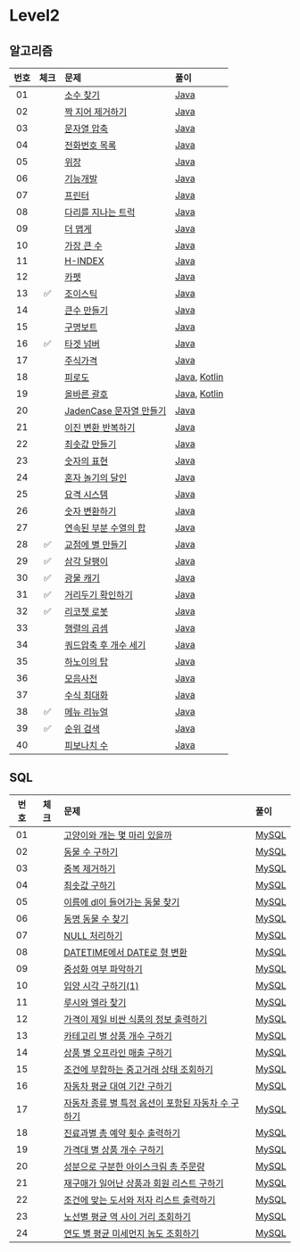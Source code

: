 # Level2

## 알고리즘

| 번호 | 체크 | 문제 | 풀이 |
| :-: | :-: | :-- | :-- |
| 01 |                    | [소수 찾기](https://programmers.co.kr/learn/courses/30/lessons/42839) | [Java](./solution/_01_소수찾기/Solution.java) |
| 02 |                    | [짝 지어 제거하기](https://programmers.co.kr/learn/courses/30/lessons/12973) | [Java](./solution/_02_짝_지어_제거하기/Solution.java) |
| 03 |                    | [문자열 압축](https://programmers.co.kr/learn/courses/30/lessons/60057) | [Java](./solution/_03_문자열_압축/Solution.java) |
| 04 |                    | [전화번호 목록](https://programmers.co.kr/learn/courses/30/lessons/42577) | [Java](./solution/_04_전화번호_목록/Solution.java) |
| 05 |                    | [위장](https://programmers.co.kr/learn/courses/30/lessons/42578) | [Java](./solution/_05_위장/Solution.java) |
| 06 |                    | [기능개발](https://programmers.co.kr/learn/courses/30/lessons/42586) | [Java](./solution/_06_기능개발/Solution.java) |
| 07 |                    | [프린터](https://programmers.co.kr/learn/courses/30/lessons/42587) | [Java](./solution/_07_프린터/Solution.java) |
| 08 |                    | [다리를 지나는 트럭](https://programmers.co.kr/learn/courses/30/lessons/42583) | [Java](./solution/_08_다리를_지나는_트럭/Solution.java) |
| 09 |                    | [더 맵게](https://programmers.co.kr/learn/courses/30/lessons/42626) | [Java](./solution/_09_더_맵게/Solution.java) |
| 10 |                    | [가장 큰 수](https://programmers.co.kr/learn/courses/30/lessons/42746) | [Java](./solution/_10_가장_큰_수/Solution.java) |
| 11 |                    | [H-INDEX](https://programmers.co.kr/learn/courses/30/lessons/42747) | [Java](./solution/_11_H_INDEX/Solution.java) |
| 12 |                    | [카펫](https://programmers.co.kr/learn/courses/30/lessons/42842) | [Java](./solution/_12_카펫/Solution.java) |
| 13 | :white_check_mark: | [조이스틱](https://programmers.co.kr/learn/courses/30/lessons/42860) | [Java](./solution/_13_조이스틱/Solution.java) |
| 14 |                    | [큰수 만들기](https://programmers.co.kr/learn/courses/30/lessons/42883) | [Java](./solution/_14_큰수_만들기/Solution.java) |
| 15 |                    | [구명보트](https://programmers.co.kr/learn/courses/30/lessons/42885) | [Java](./solution/_15_구명보트/Solution.java) |
| 16 | :white_check_mark: | [타겟 넘버](https://programmers.co.kr/learn/courses/30/lessons/43165) | [Java](./solution/_16_타겟_넘버/Solution.java) |
| 17 |                    | [주식가격](https://programmers.co.kr/learn/courses/30/lessons/42584) | [Java](./solution/_17_주식가격/Solution.java) |
| 18 |                    | [피로도](https://school.programmers.co.kr/learn/courses/30/lessons/87946) | [Java](./solution/_18_피로도/Solution.java), [Kotlin](./solution/_18_피로도/Solution.kt) |
| 19 |                    | [올바른 괄호](https://school.programmers.co.kr/learn/courses/30/lessons/12909) | [Java](./solution/_19_올바른_괄호/Solution.java), [Kotlin](./solution/_19_올바른_괄호/Solution.kt) |
| 20 |                    | [JadenCase 문자열 만들기](https://school.programmers.co.kr/learn/courses/30/lessons/12951) | [Java](./solution/_20_JadenCase_문자열_만들기/Solution.java) |
| 21 |                    | [이진 변환 반복하기](https://school.programmers.co.kr/learn/courses/30/lessons/70129) | [Java](./solution/_21_이진_변환_반환하기/Solution.java) |
| 22 |                    | [최솟값 만들기](https://school.programmers.co.kr/learn/courses/30/lessons/12941) | [Java](./solution/_22_최솟값_만들기/Solution.java) |
| 23 |                    | [숫자의 표현](https://school.programmers.co.kr/learn/courses/30/lessons/12924) | [Java](./solution/_23_숫자의_표현/Solution.java) |
| 24 |                    | [혼자 놀기의 달인](https://school.programmers.co.kr/learn/courses/30/lessons/131130) | [Java](./solution/_24_혼자_놀기의_달인/Solution.java) |
| 25 |                    | [요격 시스템](https://school.programmers.co.kr/learn/courses/30/lessons/181188) | [Java](./solution/_25_요격_시스템/Solution.java) |
| 26 |                    | [숫자 변환하기](https://school.programmers.co.kr/learn/courses/30/lessons/154538) | [Java](./solution/_26_숫자_변환하기/Solution.java) |
| 27 |                    | [연속된 부분 수열의 합](https://school.programmers.co.kr/learn/courses/30/lessons/178870) | [Java](./solution/_27_연속된_부분_수열의_합/Solution.java) |
| 28 | :white_check_mark: | [교점에 별 만들기](https://school.programmers.co.kr/learn/courses/30/lessons/87377) | [Java](./solution/_28_교점에_별_만들기/Solution.java) |
| 29 | :white_check_mark: | [삼각 달팽이](https://school.programmers.co.kr/learn/courses/30/lessons/68645) | [Java](./solution/_29_삼각_달팽이/Solution.java) |
| 30 | :white_check_mark: | [광물 캐기](https://school.programmers.co.kr/learn/courses/30/lessons/172927) | [Java](./solution/_30_광물_캐기/Solution.java) |
| 31 | :white_check_mark: | [거리두기 확인하기](https://school.programmers.co.kr/learn/courses/30/lessons/81302) | [Java](./solution/_31_거리두기_확인하기/Solution.java) |
| 32 | :white_check_mark: | [리코쳇 로봇](https://school.programmers.co.kr/learn/courses/30/lessons/169199) | [Java](./solution/_32_리코쳇_로봇/Solution.java) |
| 33 |                    | [행렬의 곱셈](https://school.programmers.co.kr/learn/courses/30/lessons/12949) | [Java](./solution/_33_행렬의_곱셈/Solution.java) |
| 34 |                    | [쿼드압축 후 개수 세기](https://school.programmers.co.kr/learn/courses/30/lessons/68936) | [Java](./solution/_34_쿼드압축_후_개수_세기/Solution.java) |
| 35 |                    | [하노이의 탑](https://school.programmers.co.kr/learn/courses/30/lessons/12946) | [Java](./solution/_35_하노이의_탑/Solution.java) |
| 36 |                    | [모음사전](https://school.programmers.co.kr/learn/courses/30/lessons/84512) | [Java](./solution/_36_모음사전/Solution.java) |
| 37 |                    | [수식 최대화](https://school.programmers.co.kr/learn/courses/30/lessons/67257) | [Java](./solution/_37_수식_최대화/Solution.java) |
| 38 | :white_check_mark: | [메뉴 리뉴얼](https://school.programmers.co.kr/learn/courses/30/lessons/72411) | [Java](./solution/_38_메뉴_리뉴얼/Solution.java) |
| 39 | :white_check_mark: | [순위 검색](https://school.programmers.co.kr/learn/courses/30/lessons/72412) | [Java](./solution/_39_순위_검색/Solution.java) |
| 40 |                    | [피보나치 수](https://school.programmers.co.kr/learn/courses/30/lessons/12945) | [Java](./solution/_40_피보나치_수/Solution.java) |

## SQL

| 번호 | 체크 | 문제 | 풀이 |
| :-: | :-: | :-- | :-- |
| 01 |                    | [고양이와 개는 몇 마리 있을까](https://programmers.co.kr/learn/courses/30/lessons/59040) | [MySQL](./solution/01_고양이와_개는_몇_마리_있을까/Solution_mysql.sql) |
| 02 |                    | [동물 수 구하기](https://school.programmers.co.kr/learn/courses/30/lessons/59406) | [MySQL](./solution/02_동물_수_구하기/Solution_mysql.sql) |
| 03 |                    | [중복 제거하기](https://school.programmers.co.kr/learn/courses/30/lessons/59408) | [MySQL](./solution/03_중복_제거하기/Solution_mysql.sql) |
| 04 |                    | [최솟값 구하기](https://school.programmers.co.kr/learn/courses/30/lessons/59038) | [MySQL](./solution/04_최솟값_구하기/Solution_mysql.sql) |
| 05 |                    | [이름에 dl이 들어가는 동물 찾기](https://school.programmers.co.kr/learn/courses/30/lessons/59047) | [MySQL](./solution/05_이름에_el이_들어가는_동물_찾기/Solution_mysql.sql) |
| 06 |                    | [동명 동물 수 찾기](https://school.programmers.co.kr/learn/courses/30/lessons/59041) | [MySQL](./solution/06_동명_동물_수_찾기/Solution_mysql.sql) |
| 07 |                    | [NULL 처리하기](https://school.programmers.co.kr/learn/courses/30/lessons/59410) | [MySQL](./solution/07_NULL_처리하기/Solution_mysql.sql) |
| 08 |                    | [DATETIME에서 DATE로 형 변환](https://school.programmers.co.kr/learn/courses/30/lessons/59414) | [MySQL](./solution/08_DATETIME에서_DATE로_형_변환/Solution_mysql.sql) |
| 09 |                    | [중성화 여부 파악하기](https://school.programmers.co.kr/learn/courses/30/lessons/59409) | [MySQL](./solution/09_중성화_여부_파악하기/Solution_mysql.sql) |
| 10 |                    | [입양 시각 구하기(1)](https://school.programmers.co.kr/learn/courses/30/lessons/59412) | [MySQL](./solution/10_입양_시각_구하기_1/Solution_mysql.sql) |
| 11 |                    | [루시와 엘라 찾기](https://school.programmers.co.kr/learn/courses/30/lessons/59046) | [MySQL](./solution/11_루시와_엘라_찾기/Solution_mysql.sql) |
| 12 |                    | [가격이 제일 비싼 식품의 정보 출력하기](https://school.programmers.co.kr/learn/courses/30/lessons/131115) | [MySQL](./solution/12_가격이_제일_비싼_식품의_정보_출력하기/Solution_mysql.sql) |
| 13 |                    | [카테고리 별 상품 개수 구하기](https://school.programmers.co.kr/learn/courses/30/lessons/131529) | [MySQL](./solution/13_카테고리_별_상품_개수_구하기/Solution_mysql.sql) |
| 14 |                    | [상품 별 오프라인 매출 구하기](https://school.programmers.co.kr/learn/courses/30/lessons/131533) | [MySQL](./solution/14_상품_별_오프라인_매출_구하기/Solution_mysql.sql) |
| 15 |                    | [조건에 부합하는 중고거래 상태 조회하기](https://school.programmers.co.kr/learn/courses/30/lessons/164672) | [MySQL](./solution/15_조건에_부합하는_중고거래_상태_조회하기/Solution_mysql.sql) |
| 16 |                    | [자동차 평균 대여 기간 구하기](https://school.programmers.co.kr/learn/courses/30/lessons/157342) | [MySQL](./solution/16_자동차_평균_대여_기간_구하기/Solution_mysql.sql) |
| 17 |                    | [자동차 종류 별 특정 옵션이 포함된 자동차 수 구하기](https://school.programmers.co.kr/learn/courses/30/lessons/151137) | [MySQL](./solution/17_자동차_종류_별_특정_옵션이_포함된_자동차_수_구하기/Solution_mysql.sql) |
| 18 |                    | [진료과별 총 예약 횟수 출력하기](https://school.programmers.co.kr/learn/courses/30/lessons/132202) | [MySQL](./solution/18_진료과별_총_예약_횟수_출력하기/Solution_mysql.sql) |
| 19 |                    | [가격대 별 상품 개수 구하기](https://school.programmers.co.kr/learn/courses/30/lessons/131530) | [MySQL](./solution/19_가격대_별_상품_개수_구하기/Solution_mysql.sql) |
| 20 |                    | [성분으로 구분한 아이스크림 총 주문량](https://school.programmers.co.kr/learn/courses/30/lessons/131530) | [MySQL](./solution/20_성분으로_구분한_아이스크림_총_주문량/Solution_mysql.sql) |
| 21 |                    | [재구매가 일어난 상품과 회원 리스트 구하기](https://school.programmers.co.kr/learn/courses/30/lessons/131536) | [MySQL](./solution/21_재구매가_일어난_상품과_회원_리스트_구하기/Solution_mysql.sql) |
| 22 |                    | [조건에 맞는 도서와 저자 리스트 출력하기](https://school.programmers.co.kr/learn/courses/30/lessons/144854) | [MySQL](./solution/22_조건에_맞는_도서와_저자_리스트_출력하기/Solution_mysql.sql) |
| 23 |                    | [노선별 평균 역 사이 거리 조회하기](https://school.programmers.co.kr/learn/courses/30/lessons/284531) | [MySQL](./solution/23_노선별_평균_역_사이_거리_조회하기/Solution_mysql.sql) |
| 24 |                    | [연도 별 평균 미세먼지 농도 조회하기](https://school.programmers.co.kr/learn/courses/30/lessons/284530) | [MySQL](./solution/24_연도_별_평균_미세먼지_농도_조회하기/Solution_mysql.sql) |
